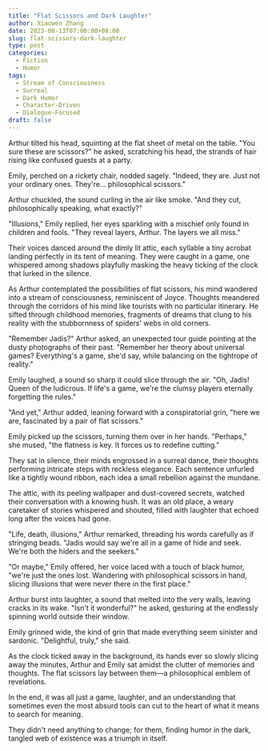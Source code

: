 ```yaml
---
title: "Flat Scissors and Dark Laughter"
author: Xiaowen Zhang
date: 2023-08-13T07:00:00+08:00
slug: flat-scissors-dark-laughter
type: post
categories:
  - Fiction
  - Humor
tags:
  - Stream of Consciousness
  - Surreal
  - Dark Humor
  - Character-Driven
  - Dialogue-Focused
draft: false
---
```


Arthur tilted his head, squinting at the flat sheet of metal on the table. "You sure these are scissors?" he asked, scratching his head, the strands of hair rising like confused guests at a party.

Emily, perched on a rickety chair, nodded sagely. "Indeed, they are. Just not your ordinary ones. They're... philosophical scissors."

Arthur chuckled, the sound curling in the air like smoke. "And they cut, philosophically speaking, what exactly?"

"Illusions," Emily replied, her eyes sparkling with a mischief only found in children and fools. "They reveal layers, Arthur. The layers we all miss."

Their voices danced around the dimly lit attic, each syllable a tiny acrobat landing perfectly in its tent of meaning. They were caught in a game, one whispered among shadows playfully masking the heavy ticking of the clock that lurked in the silence.

As Arthur contemplated the possibilities of flat scissors, his mind wandered into a stream of consciousness, reminiscent of Joyce. Thoughts meandered through the corridors of his mind like tourists with no particular itinerary. He sifted through childhood memories, fragments of dreams that clung to his reality with the stubbornness of spiders' webs in old corners.

"Remember Jadis?" Arthur asked, an unexpected tour guide pointing at the dusty photographs of their past. "Remember her theory about universal games? Everything's a game, she'd say, while balancing on the tightrope of reality."

Emily laughed, a sound so sharp it could slice through the air. "Oh, Jadis! Queen of the ludicrous. If life's a game, we're the clumsy players eternally forgetting the rules."

"And yet," Arthur added, leaning forward with a conspiratorial grin, "here we are, fascinated by a pair of flat scissors."

Emily picked up the scissors, turning them over in her hands. "Perhaps," she mused, "the flatness is key. It forces us to redefine cutting."

They sat in silence, their minds engrossed in a surreal dance, their thoughts performing intricate steps with reckless elegance. Each sentence unfurled like a tightly wound ribbon, each idea a small rebellion against the mundane.

The attic, with its peeling wallpaper and dust-covered secrets, watched their conversation with a knowing hush. It was an old place, a weary caretaker of stories whispered and shouted, filled with laughter that echoed long after the voices had gone.

"Life, death, illusions," Arthur remarked, threading his words carefully as if stringing beads. "Jadis would say we're all in a game of hide and seek. We're both the hiders and the seekers."

"Or maybe," Emily offered, her voice laced with a touch of black humor, "we're just the ones lost. Wandering with philosophical scissors in hand, slicing illusions that were never there in the first place."

Arthur burst into laughter, a sound that melted into the very walls, leaving cracks in its wake. "Isn't it wonderful?" he asked, gesturing at the endlessly spinning world outside their window.

Emily grinned wide, the kind of grin that made everything seem sinister and sardonic. "Delightful, truly," she said.

As the clock ticked away in the background, its hands ever so slowly slicing away the minutes, Arthur and Emily sat amidst the clutter of memories and thoughts. The flat scissors lay between them—a philosophical emblem of revelations.

In the end, it was all just a game, laughter, and an understanding that sometimes even the most absurd tools can cut to the heart of what it means to search for meaning.

They didn't need anything to change; for them, finding humor in the dark, tangled web of existence was a triumph in itself.